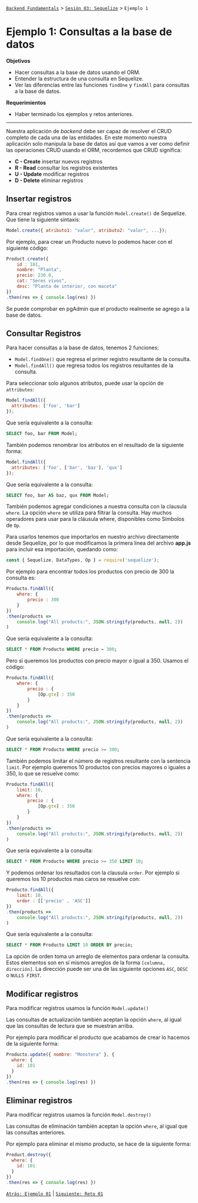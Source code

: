 [`Backend Fundamentals`](../../README.md) > [`Sesión 03: Sequelize`](../README.md) > `Ejemplo 1`

# Ejemplo 1: Consultas a la base de datos

**Objetivos**

- Hacer consultas a la base de datos usando el ORM.
- Entender la estructura de una consulta en Sequelize.
- Ver las diferencias entre las funciones `findOne` y `findAll` para consultas a la base de datos.

**Requerimientos**

- Haber terminado los ejemplos y retos anteriores.

---

Nuestra aplicación de _backend_ debe ser capaz de resolver el CRUD completo de cada una de las entidades. En este momento nuestra aplicación solo manipula la base de datos así que vamos a ver como definir las operaciones CRUD usando el ORM, recordemos que CRUD significa:

 - **C - Create** insertar nuevos registros
 - **R - Read** consultar los registros existentes
 - **U - Update** modificar registros
 - **D - Delete** eliminar registros


## Insertar registros

Para crear registros vamos a usar la función `Model.create()` de Sequelize. Que tiene la siguiente sintaxis:

```javascript
Model.create({ atributo1: "valor", atributo2: "valor", ...});
```

Por ejemplo, para crear un Producto nuevo lo podemos hacer con el siguiente código:

```javascript
Product.create({ 
	id : 101, 
	nombre: "Planta",
	precio: 230.0,
	cat: "Seres vivos",
	desc: "Planta de interior, con maceta"
})
.then(res => { console.log(res) })
```

Se puede comprobar en pgAdmin que el producto realmente se agrego a la base de datos. 

## Consultar Registros

Para hacer consultas a la base de datos, tenemos 2 funciones:

- `Model.findOne()` que regresa el primer registro resultante de la consulta.
- `Model.findAll()` que regresa todos los registros resultantes de la consulta.

Para seleccionar solo algunos atributos, puede usar la opción de `attributes`:

```javascript
Model.findAll({
  attributes: ['foo', 'bar']
});
```

Que sería equivalente a la consulta:

```sql
SELECT foo, bar FROM Model;
```

También podemos renombrar los atributos en el resultado de la siguiente forma:

```javascript
Model.findAll({
  attributes: ['foo', ['bar', 'baz'], 'qux']
});
```

Que sería equivalente a la consulta:

```sql
SELECT foo, bar AS baz, qux FROM Model;
```

También podemos agregar condiciones a nuestra consulta con la clausula `where`. La opción `where` se utiliza para filtrar la consulta. Hay muchos operadores para usar para la cláusula where, disponibles como Símbolos de `Op`.

Para usarlos tenemos que importarlos en nuestro archivo directamente desde Sequelize, por lo que modificamos la primera linea del archivo **app.js** para incluir esa importación, quedando como:

```javascript
const { Sequelize, DataTypes, Op } = require('sequelize');
```
Por ejemplo para encontrar todos los productos con precio de 300 la consulta es:

```javascript
Producto.findAll({
	where: {
		precio : 300
	}
})
.then(products =>
	console.log("All products:", JSON.stringify(products, null, 2))
)
```

Que sería equivalente a la consulta:

```sql
SELECT * FROM Producto WHERE precio = 300;
```

Pero si queremos los productos con precio mayor o igual a 350. Usamos el código:

```javascript
Producto.findAll({
	where: {
		precio : {
			[Op.gte] : 350
		}
	}
})
.then(products =>
	console.log("All products:", JSON.stringify(products, null, 2))
)
```

Que sería equivalente a la consulta:

```sql
SELECT * FROM Producto WHERE precio >= 300;
```

También podemos limitar el número de registros resultante con la sentencia `limit`. Por ejemplo queremos 10 productos con precios mayores o iguales a 350, lo que se resuelve como:

```javascript
Producto.findAll({
	limit: 10,
	where: {
		precio : {
			[Op.gte] : 350
		}
	}
})
.then(products =>
	console.log("All products:", JSON.stringify(products, null, 2))
)
```
Que sería equivalente a la consulta:

```sql
SELECT * FROM Producto WHERE precio >= 350 LIMIT 10;
```

Y podemos ordenar los resultados con la clausula `order`. Por ejemplo si queremos los 10 productos mas caros se resuelve con:

```javascript
Producto.findAll({
	limit: 10,
	order : [['precio' , 'ASC']]
})
.then(products =>
	console.log("All products:", JSON.stringify(products, null, 2))
)
```

Que sería equivalente a la consulta:

```sql
SELECT * FROM Producto LIMIT 10 ORDER BY precio;
```

La opción de orden toma un arreglo de elementos para ordenar la consulta. Estos elementos son en sí mismos arreglos de la forma `[columna, dirección]`. La dirección puede ser una de las siguiente  opciones `ASC`, `DESC` o `NULLS FIRST`.

## Modificar registros

Para modificar registros usamos la función `Model.update()`

Las consultas de actualización también aceptan la opción `where`, al igual que las consultas de lectura que se muestran arriba.

Por ejemplo para modificar el producto que acabamos de crear lo hacemos de la siguiente forma:

```javascript
Producto.update({ nombre: "Monstera" }, {
  where: {
    id: 101
  }
})
.then(res => { console.log(res) })
```

## Eliminar registros

Para modificar registros usamos la función `Model.destroy()`

Las consultas de eliminación también aceptan la opción `where`, al igual que las consultas anteriores.

Por ejemplo para eliminar el mismo producto, se hace de la siguiente forma:

```javascript
Product.destroy({
  where: {
    id: 101
  }
})
.then(res => { console.log(res) })
```

[`Atrás: Ejemplo 01`](../README.md) | [`Siguiente: Reto 01`](../Reto-01)
